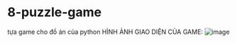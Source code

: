 # 8-puzzle-game
tựa game cho đồ án của python
HÌNH ẢNH GIAO DIỆN CỦA GAME:
![image](https://github.com/user-attachments/assets/9470a0fc-1505-4889-9638-9fa4d0ff1200)
